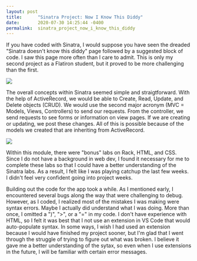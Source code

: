```yaml
---
layout: post
title:      "Sinatra Project: Now I Know This Diddy"
date:       2020-07-30 14:25:44 -0400
permalink:  sinatra_project_now_i_know_this_diddy
---
```



If you have coded with Sinatra, I would suppose you have seen the dreaded "Sinatra doesn't know this diddy" page followed by a suggested block of code. I saw this page more often than I care to admit. This is only my second project as a Flatiron student, but it proved to be more challenging than the first.

![](http://s3.amazonaws.com/readme-pics/localhost_9393_food.png)

The overall concepts within Sinatra seemed simple and straigtforward. With the help of ActiveRecord, we would be able to Create, Read, Update, and Delete objects (CRUD). We would use the second major acronym (MVC = Models, Views, Controllers) to send our requests. From the controller, we send requests to see forms or information on view pages. If we are creating or updating, we post these changes. All of this is possible because of the models we created that are inheriting from ActiveRecord.

![](https://i.imgur.com/4o3Qtrv.png)

Within this module, there were "bonus" labs on Rack, HTML, and CSS. Since I do not have a background in web dev, I found it necessary for me to complete these labs so that I could have a better understanding of the Sinatra labs. As a result, I felt like I was playing catchup the last few weeks. I didn't feel very confident going into project weeks.

Building out the code for the app took a while. As I mentioned early, I encountered several bugs along the way that were challenging to debug. However, as I coded, I realized most of the mistakes I was making were syntax errors. Maybe I actually did understand what I was doing. More than once, I omitted a ")", ">", or a "=" in my code. I don't have experience with HTML, so I felt it was best that I not use an extension in VS Code that would auto-populate syntax. In some ways, I wish I had used an extension because I would have finished my project sooner, but I'm glad that I went through the struggle of trying to figure out what was broken. I believe it gave me a better understanding of the sytax, so even when I use extensions in the future, I will be familiar with certain error messages.
